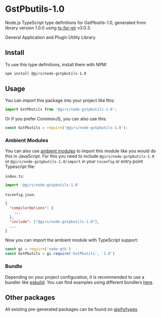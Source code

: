 
# GstPbutils-1.0

Node.js TypeScript type definitions for GstPbutils-1.0, generated from library version 1.0.0 using [ts-for-gir](https://github.com/gjsify/ts-for-gir) v3.0.3.

General Application and Plugin Utility Library

## Install

To use this type definitions, install them with NPM:
```bash
npm install @girs/node-gstpbutils-1.0
```

## Usage

You can import this package into your project like this:
```ts
import GstPbutils from '@girs/node-gstpbutils-1.0';
```

Or if you prefer CommonJS, you can also use this:
```ts
const GstPbutils = require('@girs/node-gstpbutils-1.0');
```

### Ambient Modules

You can also use [ambient modules](https://github.com/gjsify/ts-for-gir/tree/main/packages/cli#ambient-modules) to import this module like you would do this in JavaScript.
For this you need to include `@girs/node-gstpbutils-1.0` or `@girs/node-gstpbutils-1.0/import` in your `tsconfig` or entry point Typescript file:

`index.ts`:
```ts
import '@girs/node-gstpbutils-1.0'
```

`tsconfig.json`:
```json
{
  "compilerOptions": {
    ...
  },
  "include": ["@girs/node-gstpbutils-1.0"],
  ...
}
```

Now you can import the ambient module with TypeScript support: 

```ts
const gi = require('node-gtk')
const GstPbutils = gi.require('GstPbutils', '1.0')
```


### Bundle

Depending on your project configuration, it is recommended to use a bundler like [esbuild](https://esbuild.github.io/). You can find examples using different bundlers [here](https://github.com/gjsify/ts-for-gir/tree/main/examples).

## Other packages

All existing pre-generated packages can be found on [gjsify/types](https://github.com/gjsify/types).

